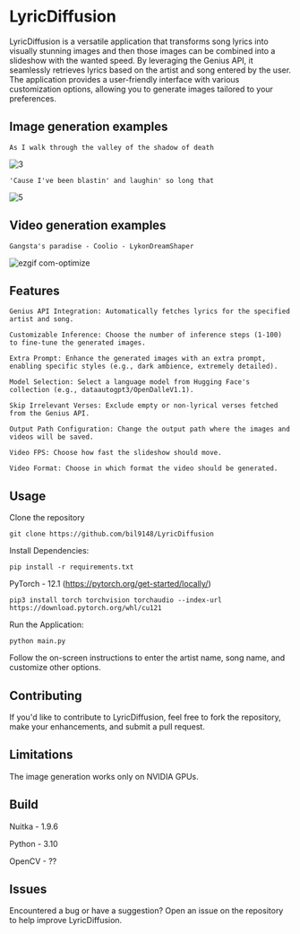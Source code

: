 <h1>LyricDiffusion</h1>

LyricDiffusion is a versatile application that transforms song lyrics into visually stunning images and then those images can be combined into a slideshow with the wanted speed.
By leveraging the Genius API, it seamlessly retrieves lyrics based on the artist and song entered by the user. 
The application provides a user-friendly interface with various customization options, allowing you to generate images tailored to your preferences.

<h2>Image generation examples</h2>

    As I walk through the valley of the shadow of death

![3](https://github.com/bil9148/LyricDiffusion/assets/104930566/8eeffd72-acdf-433a-962b-fce81b253d44)

    'Cause I've been blastin' and laughin' so long that
    
![5](https://github.com/bil9148/LyricDiffusion/assets/104930566/b5a94e21-5e75-4d82-98df-5dc198876ba8)

<h2>Video generation examples</h2>

    Gangsta's paradise - Coolio - LykonDreamShaper

![ezgif com-optimize](https://github.com/bil9148/LyricDiffusion/assets/104930566/9f3b7249-bb0e-438c-81f8-18b5f3f9c46c)

<h2>Features</h2>

    Genius API Integration: Automatically fetches lyrics for the specified artist and song.

    Customizable Inference: Choose the number of inference steps (1-100) to fine-tune the generated images.

    Extra Prompt: Enhance the generated images with an extra prompt, enabling specific styles (e.g., dark ambience, extremely detailed).

    Model Selection: Select a language model from Hugging Face's collection (e.g., dataautogpt3/OpenDalleV1.1).

    Skip Irrelevant Verses: Exclude empty or non-lyrical verses fetched from the Genius API.

    Output Path Configuration: Change the output path where the images and videos will be saved.

    Video FPS: Choose how fast the slideshow should move.

    Video Format: Choose in which format the video should be generated.

<h2>Usage</h2>

Clone the repository

    git clone https://github.com/bil9148/LyricDiffusion


Install Dependencies:

    pip install -r requirements.txt

PyTorch - 12.1 (https://pytorch.org/get-started/locally/)

    pip3 install torch torchvision torchaudio --index-url https://download.pytorch.org/whl/cu121

Run the Application:

    python main.py

Follow the on-screen instructions to enter the artist name, song name, and customize other options.

<h2>Contributing</h2>

If you'd like to contribute to LyricDiffusion, feel free to fork the repository, make your enhancements, and submit a pull request.

<h2>Limitations</h2>

The image generation works only on NVIDIA GPUs.

<h2>Build</h2>

Nuitka - 1.9.6

Python - 3.10

OpenCV - ??

<h2>Issues</h2>

Encountered a bug or have a suggestion? Open an issue on the repository to help improve LyricDiffusion.
